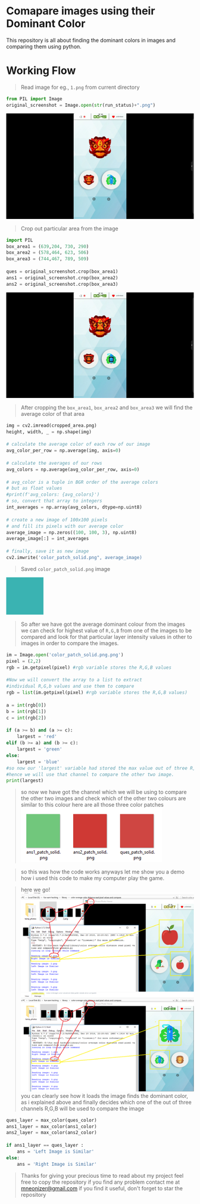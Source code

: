 # Comapare images using their Dominant Color
This repository is all about finding the dominant colors in images and comparing them using python.
# Working Flow
>Read image for eg., `1.png` from current directory
 ```python
 from PIL import Image
original_screenshot = Image.open(str(run_status)+".png")
 ```
![Original Image](Assets/original_screenshot.png)

>Crop out particular area from the image
 ```python
import PIL
box_area1 = (639,204, 730, 290)
box_area2 = (578,464, 623, 506)
box_area3 = (744,467, 789, 509)

ques = original_screenshot.crop(box_area1)
ans1 = original_screenshot.crop(box_area2)
ans2 = original_screenshot.crop(box_area3)
 ```
![Cropping Area](Assets/original_screenshot_marked.png)

>After cropping the `box_area1`, `box_area2` and `box_area3` we will find the average color of that area
```python
img = cv2.imread(cropped_area.png)
height, width, _ = np.shape(img)

# calculate the average color of each row of our image
avg_color_per_row = np.average(img, axis=0)

# calculate the averages of our rows
avg_colors = np.average(avg_color_per_row, axis=0)

# avg_color is a tuple in BGR order of the average colors
# but as float values
#print(f'avg_colors: {avg_colors}')
# so, convert that array to integers
int_averages = np.array(avg_colors, dtype=np.uint8)

# create a new image of 100x100 pixels
# and fill its pixels with our average color
average_image = np.zeros((100, 100, 3), np.uint8)
average_image[:] = int_averages

# finally, save it as new image
cv2.imwrite('color_patch_solid.png", average_image)
```
>Saved `color_patch_solid.png` image

![color patch solid](Assets/ques_patch_solid.png)

> So after we have got the average dominant colour from the images
>we can check for highest value of `R,G,B` from one of the images to be compared
>and look for that particular layer intensity values in other to images
>in order to compare the images.

```python
im = Image.open('color_patch_solid.png.png')
pixel = (2,2)
rgb = im.getpixel(pixel) #rgb variable stores the R,G,B values

#Now we will convert the array to a list to extract
#individual R,G,b values and use them to compare
rgb = list(im.getpixel(pixel) #rgb variable stores the R,G,B values)

a = int(rgb[0])
b = int(rgb[1])
c = int(rgb[2])

if (a >= b) and (a >= c): 
	largest = 'red' 
elif (b >= a) and (b >= c): 
	largest = 'green'
else: 
	largest = 'blue'
#so now our 'largest' variable had stored the max value out of three R,G,B channels
#hence we will use that channel to compare the other two image.
print(largest)
```

>so now we have got the channel which we will be using to compare the other two images
>and check which of the other two colours are similar to this colour
>here are all those three color patches
![color patch solid](Assets/sampe_1_color_patch.png)

>so this was how the code works
>anyways let me show you a demo how i used this code to make my computer play the game.

>here we go!
![color patch solid](Assets/sample_1.png)
![color patch solid](Assets/sample_2.png)
>you can clearly see how it loads the image
>finds the dominant color, as i explained above
>and finally decides which one of the out of three channels R,G,B
>will be used to compare the image
```python
ques_layer = max_color(ques_color)
ans1_layer = max_color(ans1_color)
ans2_layer = max_color(ans2_color)

if ans1_layer == ques_layer :
	ans = 'Left Image is Similar'
else:
	ans = 'Right Image is Similar'
```
>Thanks for giving your precious time to read about my project
>feel free to copy the repository
>if you find any problem contact me at
>mneonizer@gmail.com
>if you find it useful, don't forget to star the repository
